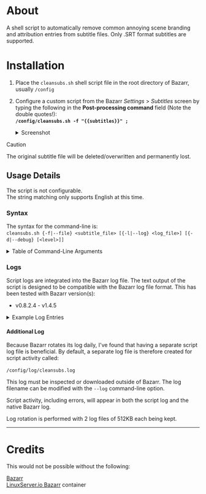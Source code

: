 # About
A shell script to automatically remove common annoying scene branding and attribution entries from subtitle files.
Only .SRT format subtitles are supported.

# Installation
1. Place the `cleansubs.sh` shell script file in the root directory of Bazarr, usually `/config`
2. Configure a custom script from the Bazarr *Settings* > *Subtitles* screen by typing the following in the **Post-processing command** field (Note the double quotes!):  
   **`/config/cleansubs.sh -f "{{subtitles}}" ;`**  

   <details>
   <summary>Screenshot</summary>

   *Bazarr Post-Processing Example*  
   ![cleansubs](.assets/bazarr-settings-subtitles.png "Bazarr subtitles settings")

   </details>

> [!CAUTION]
> The original subtitle file will be deleted/overwritten and permanently lost.

## Usage Details
The script is not configurable.  
The string matching only supports English at this time.

### Syntax
The syntax for the command-line is:  
`cleansubs.sh {-f|--file} <subtitle_file> [{-l|--log} <log_file>] [{-d|--debug} [<level>]]`

<details>
<summary>Table of Command-Line Arguments</summary>

Option|Argument|Description
---|---|---
`-f`, `--file`|`<subtitle_file>`|The full path and filename to a subtitle file. In Bazarr, you should use the `{{subtitles}}` variable.
`-d`, `--debug`|`[<level>]`|Enables debug logging. Level is optional.<br/>Default of 1 (low)<br/>2 includes extra output
`-l`, `--log`|`<log_file>`|The log filename<br/>Default of `/config/log/cleansubs.log`
`--help`| |Display help and exit.
`--version`| |Display version and exit.

</details>

### Logs
Script logs are integrated into the Bazarr log file. The text output of the script is designed to be compatible with the Bazarr log file format. This has been tested with Bazarr version(s):
- v0.8.2.4 - v1.4.5

<details>
<summary>Example Log Entries</summary>

*Example log entry with no changes*  
![normal log](.assets/bazarr-log1.png "Bazarr log entry")

*Example log entry post cleaning*  
![cleaned subtitle log](.assets/bazarr-log2.png "Bazarr log entry")

Removed subtitle entries are included in the Bazarr "Exception" details of each log entry.  
![cleaned subtitle log detail](.assets/bazarr-log2-detail.png "Bazarr log traceback")

</details>

#### Additional Log
Because Bazarr rotates its log daily, I've found that having a separate script log file is beneficial.
By default, a separate log file is therefore created for script activity called:

`/config/log/cleansubs.log`

This log must be inspected or downloaded outside of Bazarr.  The log filename can be modified with the `--log` command-line option.

Script activity, including errors, will appear in both the script log and the native Bazarr log.

Log rotation is performed with 2 log files of 512KB each being kept.  

___

# Credits
This would not be possible without the following:

[Bazarr](https://www.bazarr.media/ "Bazarr homepage")  
[LinuxServer.io Bazarr](https://hub.docker.com/r/linuxserver/bazarr "Bazarr Docker container") container
